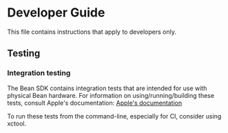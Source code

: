 # Developer Guide
This file contains instructions that apply to developers only.

## Testing

### Integration testing
The Bean SDK contains integration tests that are intended for use with physical Bean hardware. 
For information on using/running/building these tests, consult Apple's documentation: 
[Apple's documentation](https://developer.apple.com/library/ios/documentation/DeveloperTools/Conceptual/testing_with_xcode/testing_4_running_tests/testing_4_running_tests.html#//apple_ref/doc/uid/TP40014132-CH5-SW1)

To run these tests from the command-line, especially for CI, consider using xctool.


